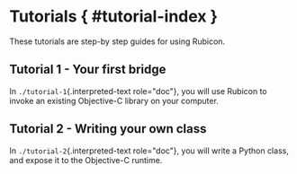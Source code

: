 # Tutorials { #tutorial-index }

These tutorials are step-by step guides for using Rubicon.

## Tutorial 1 - Your first bridge

In `./tutorial-1`{.interpreted-text role="doc"}, you will use Rubicon to
invoke an existing Objective-C library on your computer.

## Tutorial 2 - Writing your own class

In `./tutorial-2`{.interpreted-text role="doc"}, you will write a Python
class, and expose it to the Objective-C runtime.
